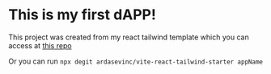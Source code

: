 # This is my first dAPP!

This project was created from my react tailwind template
which you can access at [this repo](https://github.com/ardasevinc/vite-react-tailwind-starter)

Or you can run `npx degit ardasevinc/vite-react-tailwind-starter appName`
